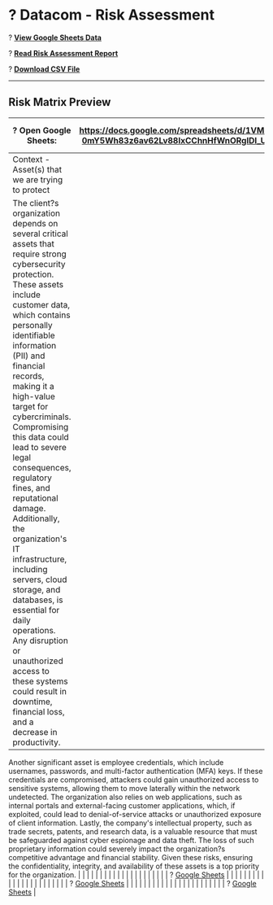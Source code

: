 # ? Datacom - Risk Assessment

? **[View Google Sheets Data](https://docs.google.com/spreadsheets/d/1VMFZih-0mY5Wh83z6av62Lv88IxCChnHfWnORglDI_U/edit)**

? **[Read Risk Assessment Report](https://docs.google.com/document/d/YOUR-GOOGLE-DOC-ID/edit)**

? **[Download CSV File](Risk-assessment.csv)**

---

## **Risk Matrix Preview**

| ? Open Google Sheets: | https://docs.google.com/spreadsheets/d/1VMFZih-0mY5Wh83z6av62Lv88IxCChnHfWnORglDI_U/edit | ? [Google Sheets](https://docs.google.com/spreadsheets/d/1VMFZih-0mY5Wh83z6av62Lv88IxCChnHfWnORglDI_U/edit) |
| --- | --- | --- |
| Context - Asset(s) that we are trying to protect |  |  |  |  |  |  |  |  |  |  |  |  |  |  |  |  |  |  |  |  | ? [Google Sheets](https://docs.google.com/spreadsheets/d/1VMFZih-0mY5Wh83z6av62Lv88IxCChnHfWnORglDI_U/edit) |
| The client?s organization depends on several critical assets that require strong cybersecurity protection. These assets include customer data, which contains personally identifiable information (PII) and financial records, making it a high-value target for cybercriminals. Compromising this data could lead to severe legal consequences, regulatory fines, and reputational damage. Additionally, the organization's IT infrastructure, including servers, cloud storage, and databases, is essential for daily operations. Any disruption or unauthorized access to these systems could result in downtime, financial loss, and a decrease in productivity.

Another significant asset is employee credentials, which include usernames, passwords, and multi-factor authentication (MFA) keys. If these credentials are compromised, attackers could gain unauthorized access to sensitive systems, allowing them to move laterally within the network undetected. The organization also relies on web applications, such as internal portals and external-facing customer applications, which, if exploited, could lead to denial-of-service attacks or unauthorized exposure of client information. Lastly, the company's intellectual property, such as trade secrets, patents, and research data, is a valuable resource that must be safeguarded against cyber espionage and data theft. The loss of such proprietary information could severely impact the organization?s competitive advantage and financial stability. Given these risks, ensuring the confidentiality, integrity, and availability of these assets is a top priority for the organization. |  |  |  |  |  |  |  |  |  |  |  |  |  |  |  |  |  |  |  |  | ? [Google Sheets](https://docs.google.com/spreadsheets/d/1VMFZih-0mY5Wh83z6av62Lv88IxCChnHfWnORglDI_U/edit) |
|  |  |  |  |  |  |  |  |  |  |  |  |  |  |  |  |  |  |  |  |  | ? [Google Sheets](https://docs.google.com/spreadsheets/d/1VMFZih-0mY5Wh83z6av62Lv88IxCChnHfWnORglDI_U/edit) |
|  |  |  |  |  |  |  |  |  |  |  |  |  |  |  |  |  |  |  |  |  | ? [Google Sheets](https://docs.google.com/spreadsheets/d/1VMFZih-0mY5Wh83z6av62Lv88IxCChnHfWnORglDI_U/edit) |
